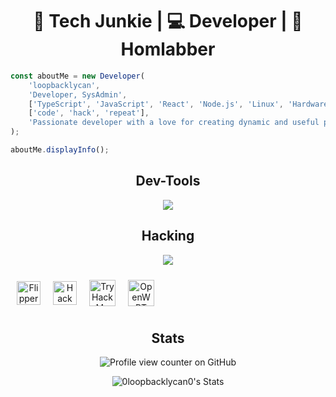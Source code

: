 <h1 align="center">🍟 Tech Junkie | 💻 Developer | 🧪 Homlabber</h1>

```ts
const aboutMe = new Developer(
    'loopbacklycan',
    'Developer, SysAdmin',
    ['TypeScript', 'JavaScript', 'React', 'Node.js', 'Linux', 'Hardware'],
    ['code', 'hack', 'repeat'],
    'Passionate developer with a love for creating dynamic and useful projects.'
);

aboutMe.displayInfo();
```

<h2 align="center">Dev-Tools</h2>

<p align="center">
  <a href="https://skillicons.dev">
    <img src="https://skillicons.dev/icons?i=nextjs,vite,react,electron,nodejs,tailwind,postgres,prisma,supabase,git,go,flutter,docker,flask" />
  </a>
</p>

<h2 align="center">Hacking</h2>

<p align="center">
  <a href="https://skillicons.dev">
    <img src="https://skillicons.dev/icons?i=bash,vim,ruby,ubuntu,kali,raspberrypi,windows,powershell,python,redis,selenium,discord,cloudflare" />
  </a>
</p>

<div align="center" style="width: 100%; display: flex;">
  <div style="display: flex; justify-content: center; align-items: center; flex-wrap: wrap;">
    <img src="https://img.shields.io/badge/Flipper%20Zero-FF6A00?style=for-the-badge&logo=flipperzero&logoColor=white" alt="Flipper Zero" style="margin: 10px; height: 38px;" />
    <img src="https://img.shields.io/badge/Hack%20The%20Box-4CAF50?style=for-the-badge&logo=hackthebox&logoColor=white" alt="Hack The Box" style="margin: 10px; height: 38px;" />
    <img src="https://img.shields.io/badge/TryHackMe-000000?style=for-the-badge&logo=tryhackme&logoColor=white" alt="TryHackMe" style="margin: 10px; height: 42px;" />
    <img src="https://img.shields.io/badge/OpenWRT-000000?style=for-the-badge&logo=openwrt&logoColor=00BFFF" alt="OpenWRT" style="margin: 10px; height: 42px;" />
  </div>
</div>




<h2 align="center">Stats</h2>


<div align="center">
    <img src="https://komarev.com/ghpvc/?username=loopbacklycan" alt="Profile view counter on GitHub">
</div>

<p align="center">
  <img src="https://github-readme-stats.vercel.app/api?username=loopbacklycan&theme=tokyonight&show_icons=true&hide_border=false&count_private=true" alt="0loopbacklycan0's Stats" />
</p>





